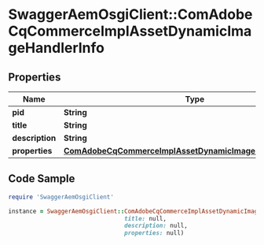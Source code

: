 # SwaggerAemOsgiClient::ComAdobeCqCommerceImplAssetDynamicImageHandlerInfo

## Properties

Name | Type | Description | Notes
------------ | ------------- | ------------- | -------------
**pid** | **String** |  | [optional] 
**title** | **String** |  | [optional] 
**description** | **String** |  | [optional] 
**properties** | [**ComAdobeCqCommerceImplAssetDynamicImageHandlerProperties**](ComAdobeCqCommerceImplAssetDynamicImageHandlerProperties.md) |  | [optional] 

## Code Sample

```ruby
require 'SwaggerAemOsgiClient'

instance = SwaggerAemOsgiClient::ComAdobeCqCommerceImplAssetDynamicImageHandlerInfo.new(pid: null,
                                 title: null,
                                 description: null,
                                 properties: null)
```


